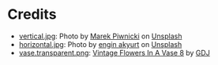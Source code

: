 # Credits

- [vertical.jpg](vertical.jpg): Photo by [Marek Piwnicki](https://unsplash.com/@marekpiwnicki?utm_source=unsplash&utm_medium=referral&utm_content=creditCopyText) on [Unsplash](https://unsplash.com/?utm_source=unsplash&utm_medium=referral&utm_content=creditCopyText)
- [horizontal.jpg](horizontal.jpg): Photo by [engin akyurt](https://unsplash.com/@enginakyurt?utm_source=unsplash&utm_medium=referral&utm_content=creditCopyText) on [Unsplash](https://unsplash.com/?utm_source=unsplash&utm_medium=referral&utm_content=creditCopyText)
- [vase.transparent.png](vase.transparent.png): [Vintage Flowers In A Vase 8](https://openclipart.org/detail/326104/vintage-flowers-in-a-vase-8) by [GDJ](https://openclipart.org/artist/GDJ)
